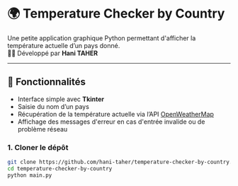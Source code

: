# 🌍 Temperature Checker by Country

Une petite application graphique Python permettant d'afficher la température actuelle d’un pays donné.  
🧑‍💻 Développé par **Hani TAHER**

---

## 🧰 Fonctionnalités

- Interface simple avec **Tkinter**
- Saisie du nom d’un pays
- Récupération de la température actuelle via l’API [OpenWeatherMap](https://openweathermap.org/)
- Affichage des messages d'erreur en cas d'entrée invalide ou de problème réseau

### 1. Cloner le dépôt
```bash
git clone https://github.com/hani-taher/temperature-checker-by-country.git
cd temperature-checker-by-country
python main.py
